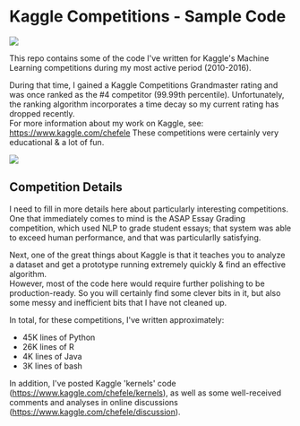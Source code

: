 # Kaggle Competitions - Sample Code

![](images/kaggle.png)

This repo contains some of the code I've written for Kaggle's Machine Learning competitions during my most active period (2010-2016). 

During that time, I gained a Kaggle Competitions Grandmaster rating and was once ranked as the #4 competitor (99.99th percentile).
Unfortunately, the ranking algorithm incorporates a time decay so my current rating has dropped recently.  
For more information about my work on Kaggle, see: https://www.kaggle.com/chefele
These competitions were certainly very educational & a lot of fun. 

![](images/competitions-grandmaster.png)

## Competition Details

I need to fill in more details here about particularly interesting competitions. One that immediately comes to mind is the ASAP Essay Grading competition, which used NLP to grade student essays; that system was able to exceed human performance, and that was particularlly satisfying.  

Next, one of the great things about Kaggle is that it teaches you to analyze a dataset and get a prototype running extremely quickly & find an effective algorithm.  
However, most of the code here would require further polishing to be production-ready.  So you will certainly find some clever bits in it, but also some messy and inefficient bits that I have not cleaned up. 

In total, for these competitions, I've written approximately:
- 45K lines of Python
- 26K lines of R
- 4K  lines of Java
- 3K  lines of bash

In addition, I've posted Kaggle 'kernels' code (https://www.kaggle.com/chefele/kernels), 
as well as some well-received comments and analyses in online discussions (https://www.kaggle.com/chefele/discussion). 

